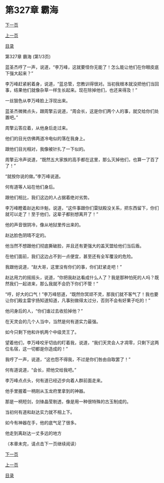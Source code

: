 <h1>第327章   霸海</h1>
            <div><p><a href="./0979_%E7%AC%AC327%E7%AB%A0_%E9%9C%B8%E6%B5%B7.md">下一页</a></p><p><a href="./0977_%E7%AC%AC326%E7%AB%A0_%E5%B7%A7%E5%8F%96%E8%B1%AA%E5%A4%BA.md">上一页</a></p><p><a href="../">目录</a></p></div>
            <div><p>第327章   霸海 (第1/3页)</p><p>蓝圣杰哼了一声，说道，“李万峰，这就要怪你无能了！怎么能让他们在你眼皮底下强大起来？”</p><p>李万峰赶紧躬着身，说道，“蓝总管，您教训得很对。当初我根本就没把他们当回事，结果他们就像杂草一样生长起来。现在除掉他们，也还来得及！”</p><p>一丝狠色从李万峰脸上浮现出来。</p><p>蓝圣杰微微点头，跟周擎云说道，“周会长，这是你们两个人的事，就交给你们处置吧。”</p><p>周擎云答应着，从他身后走过来。</p><p>他们的目光仿佛两道冷电似的落在我身上。</p><p>跟他们目光相对，我像被针扎了一下似的。</p><p>周擎云冷声说道，“既然五大家族的高手都在这里，那么灭掉他们，也算一了百了了！”</p><p>“就按你说的做。”李万峰说道。</p><p>何有道等人站在他们身后。</p><p>跟他们相比，我们这边的人占据着绝对劣势。</p><p>李万峰瞪着赵达和许魁，说道，“这件事跟你们雷狱殿没关系，把东西留下，你们就可以走了！至于他们，这辈子都别想离开了！”</p><p>他的声音很阴冷，像从地狱里传出来的。</p><p>赵达脸色阴晴不定的。</p><p>他当然不想跟他们彻底撕破脸，并且还有更强大的盖天盟给他们当后盾。</p><p>在他们面前，我们这边占不到一点便宜，甚至还有全军覆没的危险。</p><p>我跟他说道，“赵大哥，这里没有你们的事，你们赶紧走吧！”</p><p>赵达用力的摇摇头，说道，“你把我赵达看成什么人了？我是那种怕死的人吗？既然我们一起进来，那么我就不会扔下你们不管！”</p><p>“哼，好大的口气！”李万峰怒道，“既然你冥顽不灵，那我们就不客气了！我也要让你们殿主雷宇扬知道知道，凡事别做得太过分，否则不会有好果子吃的！”</p><p>他问身后的人，“你们谁过去收拾掉他？”</p><p>在天灵会的几个人当中，当然是何有道实力最强。</p><p>如今只剩下他和许帆两个中级灵王了。</p><p>望着他们，李万峰咬牙切齿的盯着我，说道，“我们天灵会人才凋零，只剩下这两位名宿，这一切都是你造成的！”</p><p>我哼了一声，说道，“这也怨不得我，不过是你们咎由自取罢了！”</p><p>何有道说道，“会长，把他交给我吧。”</p><p>李万峰点点头，何有道已经迈步向着人群前面走来。</p><p>他手里握着一柄刚从玉龙府里拿到的神器。</p><p>那是一柄短剑，剑锋晶莹剔透，像是用一种很特殊的古玉制成的。</p><p>当初何有道和赵达实力就不相上下。</p><p>如今有神器在手，他的底气足了很多。</p><p>他走到离赵达一丈多远的地方</p><p>（本章未完，请点击下一页继续阅读）</p></div>
            <div><p><a href="./0979_%E7%AC%AC327%E7%AB%A0_%E9%9C%B8%E6%B5%B7.md">下一页</a></p><p><a href="./0977_%E7%AC%AC326%E7%AB%A0_%E5%B7%A7%E5%8F%96%E8%B1%AA%E5%A4%BA.md">上一页</a></p><p><a href="../">目录</a></p></div>